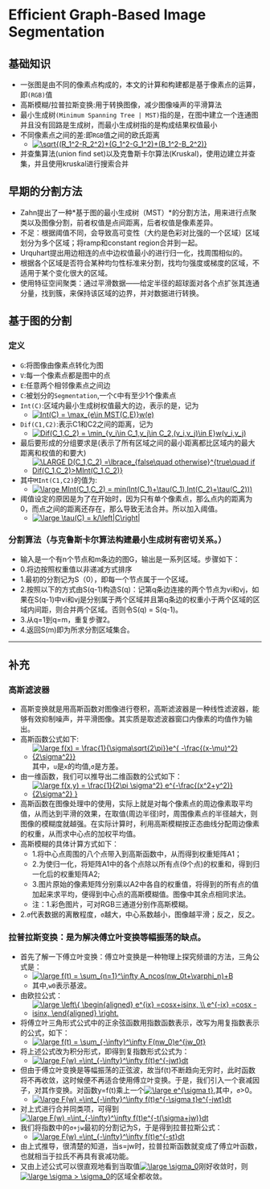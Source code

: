 # Efficient Graph-Based Image Segmentation

## 基础知识
 - 一张图是由不同的像素点构成的，本文的计算和构建都是基于像素点的运算，即`(RGB)`值
 - 高斯模糊/拉普拉斯变换:用于转换图像，减少图像噪声的平滑算法
 - 最小生成树`(Minimum Spanning Tree | MST)`指的是，在图中建立一个连通图并且没有回路是生成树，而最小生成树指的是构成结果权值最小
 - 不同像素点之间的差:即`RGB`值之间的欧氏距离
   - <a href="https://www.codecogs.com/eqnedit.php?latex=\dpi{80}&space;\sqrt{(R_1^2-R_2^2)&plus;(G_1^2-G_1^2)&plus;(B_1^2-B_2^2)}" target="_blank"><img src="https://latex.codecogs.com/svg.latex?\dpi{80}&space;\sqrt{(R_1^2-R_2^2)&plus;(G_1^2-G_1^2)&plus;(B_1^2-B_2^2)}" title="\sqrt{(R_1^2-R_2^2)+(G_1^2-G_1^2)+(B_1^2-B_2^2)}" /></a>
 - 并查集算法(union find set)以及克鲁斯卡尔算法(Kruskal)，使用边建立并查集，并且使用kruskal进行搜索合并

## 早期的分割方法
 - Zahn提出了一种*基于图的最小生成树（MST）*的分割方法，用来进行点聚类以及图像分割，前者权值是点间距离，后者权值是像素差异。
  - 不足：根据阈值不同，会导致高可变性（大约是色彩对比强的一个区域）区域划分为多个区域；将ramp和constant region合并到一起。
 - Urquhart提出用边相连的点中边权值最小的进行归一化，找周围相似的。
 - 根据各个区域是否符合某种均匀性标准来分割，找均匀强度或梯度的区域，不适用于某个变化很大的区域。
 - 使用特征空间聚类：通过平滑数据——给定半径的超球面对各个点扩张其连通分量，找到簇，来保持该区域的边界，并对数据进行转换。

## 基于图的分割
### 定义
 - `G`:将图像由像素点转化为图
 - `V`:每一个像素点都是图中的点
 - `E`:任意两个相邻像素点之间边
 - `C`:被划分的`Segmentation`,一个`C`中有至少1个像素点
 - `Int(C)`:区域内最小生成树权值最大的边，表示的是，记为
   - <a href="https://www.codecogs.com/eqnedit.php?latex=\dpi{80}&space;Int(C)&space;=&space;\max_{e\in&space;MST(C,E)}w(e)" target="_blank"><img src="https://latex.codecogs.com/svg.latex?\dpi{80}&space;Int(C)&space;=&space;\max_{e\in&space;MST(C,E)}w(e)" title="Int(C) = \max_{e\in MST(C,E)}w(e)" /></a>
 - `Dif(C1,C2)`:表示C1和C2之间的距离，记为
   - <a href="https://www.codecogs.com/eqnedit.php?latex=\dpi{80}&space;Dif(C_1,C_2)&space;=&space;\min_{v_i\in&space;C_1,v_j\in&space;C_2,(v_i,v_j)\in&space;E}w(v_i,v_j)" target="_blank"><img src="https://latex.codecogs.com/svg.latex?\dpi{80}&space;Dif(C_1,C_2)&space;=&space;\min_{v_i\in&space;C_1,v_j\in&space;C_2,(v_i,v_j)\in&space;E}w(v_i,v_j)" title="Dif(C_1,C_2) = \min_{v_i\in C_1,v_j\in C_2,(v_i,v_j)\in E}w(v_i,v_j)" /></a>
 - 最后要形成的分组要求是(表示了所有区域之间的最小距离都比区域内的最大距离和权值的和要大)
   - <a href="http://www.codecogs.com/eqnedit.php?latex=\LARGE&space;D(C_1,C_2)&space;=\lbrace_{false\quad&space;otherwise}^{true\quad&space;if&space;Dif(C_1,C_2)>MInt(C_1,C_2)}" target="_blank"><img src="http://latex.codecogs.com/svg.latex?\LARGE&space;D(C_1,C_2)&space;=\lbrace_{false\quad&space;otherwise}^{true\quad&space;if&space;Dif(C_1,C_2)>MInt(C_1,C_2)}" title="\LARGE D(C_1,C_2) =\lbrace_{false\quad otherwise}^{true\quad if Dif(C_1,C_2)>MInt(C_1,C_2)}" /></a>
 - 其中`MInt(C1,C2)`的值为:
   - <a href="http://www.codecogs.com/eqnedit.php?latex=\large&space;MInt(C_1,C_2)&space;=&space;min(Int(C_1)&plus;\tau(C_1),Int(C_2)&plus;\tau(C_2)))" target="_blank"><img src="http://latex.codecogs.com/svg.latex?\large&space;MInt(C_1,C_2)&space;=&space;min(Int(C_1)&plus;\tau(C_1),Int(C_2)&plus;\tau(C_2)))" title="\large MInt(C_1,C_2) = min(Int(C_1)+\tau(C_1),Int(C_2)+\tau(C_2)))" /></a>
 - 阈值设定的原因是为了在开始时，因为只有单个像素点，那么点内的距离为0，而点之间的距离还存在，那么导致无法合并。所以加入阈值。
   - <a href="http://www.codecogs.com/eqnedit.php?latex=\large&space;\tau(C)&space;=&space;k/\left|C\right|" target="_blank"><img src="http://latex.codecogs.com/svg.latex?\large&space;\tau(C)&space;=&space;k/\left|C\right|" title="\large \tau(C) = k/\left|C\right|" /></a>

### 分割算法（与克鲁斯卡尔算法构建最小生成树有密切关系。）
 - 输入是一个有n个节点和m条边的图G，输出是一系列区域。步骤如下：
 - 0.将边按照权重值以非递减方式排序
 - 1.最初的分割记为S（0），即每一个节点属于一个区域。
 - 2.按照以下的方式由S(q-1)构造S(q)：记第q条边连接的两个节点为vi和vj，如果在S(q-1)中vi和vj是分别属于两个区域并且第q条边的权重小于两个区域的区域内间距，则合并两个区域。否则令S(q) = S(q-1)。
 - 3.从q=1到q=m，重复步骤2。
 - 4.返回S(m)即为所求分割区域集合。
---

## 补充
### 高斯滤波器
 - 高斯变换就是用高斯函数对图像进行卷积，高斯滤波器是一种线性滤波器，能够有效抑制噪声，并平滑图像。其实质是取滤波器窗口内像素的均值作为输出。
 - 高斯函数公式如下:
   - <a href="http://www.codecogs.com/eqnedit.php?latex=\large&space;f(x)&space;=&space;\frac{1}{\sigma\sqrt{2\pi}}e^{&space;-\frac{(x-\mu)^2}{2\sigma^2}}" target="_blank"><img src="http://latex.codecogs.com/svg.latex?\large&space;f(x)&space;=&space;\frac{1}{\sigma\sqrt{2\pi}}e^{&space;-\frac{(x-\mu)^2}{2\sigma^2}}" title="\large f(x) = \frac{1}{\sigma\sqrt{2\pi}}e^{ -\frac{(x-\mu)^2}{2\sigma^2}}" /></a>
其中，`u`是`x`的均值,`σ`是方差。
 - 由一维函数，我们可以推导出二维函数的公式如下：
   - <a href="http://www.codecogs.com/eqnedit.php?latex=\large&space;f(x,y)&space;=&space;\frac{1}{2\pi&space;\sigma^2}&space;e^{-\frac{(x^2&plus;y^2)}{2\sigma^2}&space;}" target="_blank"><img src="http://latex.codecogs.com/svg.latex?\large&space;f(x,y)&space;=&space;\frac{1}{2\pi&space;\sigma^2}&space;e^{-\frac{(x^2&plus;y^2)}{2\sigma^2}&space;}" title="\large f(x,y) = \frac{1}{2\pi \sigma^2} e^{-\frac{(x^2+y^2)}{2\sigma^2} }" /></a>
 - 高斯函数在图像处理中的使用，实际上就是对每个像素点的周边像素取平均值，从而达到平滑的效果，在取值(周边半径)时，周围像素点的半径越大，则图像的模糊度就越强。在实际计算时，利用高斯模糊按正态曲线分配周边像素的权重，从而求中心点的加权平均值。
 - 高斯模糊的具体计算方式如下：
   - 1.将中心点周围的八个点带入到高斯函数中，从而得到权重矩阵A1；
   - 2.为使归一化，将矩阵A1中的各个点除以所有点(9个点)的权重和，得到归一化后的权重矩阵A2;
   - 3.图片原始的像素矩阵分别乘以A2中各自的权重值，将得到的所有点的值加起来求平均，便得到中心点的高斯模糊值。图像中其余点相同求法。
   - 注：1.彩色图片，可对RGB三通道分别作高斯模糊。
 - 2.`σ`代表数据的离散程度，`σ`越大，中心系数越小，图像越平滑；反之，反之。

### 拉普拉斯变换：是为解决傅立叶变换等幅振荡的缺点。

 - 首先了解一下傅立叶变换：傅立叶变换是一种物理上探究频谱的方法，三角公式是：
   - <a href="http://www.codecogs.com/eqnedit.php?latex=\large&space;f(t)&space;=&space;\sum_{n=1}^\infty&space;A_ncos(nw_0t&plus;\varphi_n)&plus;B" target="_blank"><img src="http://latex.codecogs.com/svg.latex?\large&space;f(t)&space;=&space;\sum_{n=1}^\infty&space;A_ncos(nw_0t&plus;\varphi_n)&plus;B" title="\large f(t) = \sum_{n=1}^\infty A_ncos(nw_0t+\varphi_n)+B" /></a>
   - 其中,`w0`表示基波。
 - 由欧拉公式：
   - <a href="http://www.codecogs.com/eqnedit.php?latex=\large&space;\left\{&space;\begin{aligned}&space;e^{ix}&space;=cosx&plus;isinx,&space;\\&space;e^{-ix}&space;=cosx&space;-isinx,&space;\end{aligned}&space;\right." target="_blank"><img src="http://latex.codecogs.com/svg.latex?\large&space;\left\{&space;\begin{aligned}&space;e^{ix}&space;=cosx&plus;isinx,&space;\\&space;e^{-ix}&space;=cosx&space;-isinx,&space;\end{aligned}&space;\right." title="\large \left\{ \begin{aligned} e^{ix} =cosx+isinx, \\ e^{-ix} =cosx -isinx, \end{aligned} \right." /></a>
 - 将傅立叶三角形式公式中的正余弦函数用指数函数表示，改写为用复指数表示的公式，如下：
   - <a href="http://www.codecogs.com/eqnedit.php?latex=\large&space;f(t)&space;=&space;\sum_{-\infty}^\infty&space;F(nw_0)e^{jw_0t}" target="_blank"><img src="http://latex.codecogs.com/svg.latex?\large&space;f(t)&space;=&space;\sum_{-\infty}^\infty&space;F(nw_0)e^{jw_0t}" title="\large f(t) = \sum_{-\infty}^\infty F(nw_0)e^{jw_0t}" /></a>
 - 将上述公式改为积分形式，即得到复指数形式公式为：
   - <a href="http://www.codecogs.com/eqnedit.php?latex=\large&space;F(w)&space;=\int_{-\infty}^\infty&space;f(t)e^{-jwt}dt" target="_blank"><img src="http://latex.codecogs.com/svg.latex?\large&space;F(w)&space;=\int_{-\infty}^\infty&space;f(t)e^{-jwt}dt" title="\large F(w) =\int_{-\infty}^\infty f(t)e^{-jwt}dt" /></a>
 - 但由于傅立叶变换是等幅振荡的正弦波，故当f(t)不断趋向无穷时，此时函数将不再收敛，这时候便不再适合使用傅立叶变换。于是，我们引入一个衰减因子，对其作变换。对函数y=f(t)乘上一个<a href="http://www.codecogs.com/eqnedit.php?latex=\large&space;e^{\sigma&space;t}" target="_blank"><img src="http://latex.codecogs.com/svg.latex?\large&space;e^{\sigma&space;t}" title="\large e^{\sigma t}" /></a>,其中，`σ`>0。
   - <a href="http://www.codecogs.com/eqnedit.php?latex=\large&space;F(w)&space;=\int_{-\infty}^\infty&space;f(t)e^{-\sigma&space;t}e^{-jwt}dt" target="_blank"><img src="http://latex.codecogs.com/svg.latex?\large&space;F(w)&space;=\int_{-\infty}^\infty&space;f(t)e^{-\sigma&space;t}e^{-jwt}dt" title="\large F(w) =\int_{-\infty}^\infty f(t)e^{-\sigma t}e^{-jwt}dt" /></a>
 - 对上式进行合并同类项，可得到<a href="http://www.codecogs.com/eqnedit.php?latex=\large&space;F(w)&space;=\int_{-\infty}^\infty&space;f(t)e^{-t(\sigma&plus;jw)}dt" target="_blank"><img src="http://latex.codecogs.com/svg.latex?\large&space;F(w)&space;=\int_{-\infty}^\infty&space;f(t)e^{-t(\sigma&plus;jw)}dt" title="\large F(w) =\int_{-\infty}^\infty f(t)e^{-t(\sigma+jw)}dt" /></a>
 - 我们将指数中的`σ+jw`最初的分割记为S，于是得到拉普拉斯公式：
   - <a href="http://www.codecogs.com/eqnedit.php?latex=\large&space;F(w)&space;=\int_{-\infty}^\infty&space;f(t)e^{-st}dt" target="_blank"><img src="http://latex.codecogs.com/svg.latex?\large&space;F(w)&space;=\int_{-\infty}^\infty&space;f(t)e^{-st}dt" title="\large F(w) =\int_{-\infty}^\infty f(t)e^{-st}dt" /></a>
 - 由上式推导，很清楚的知道，当s=jw时，拉普拉斯函数就变成了傅立叶函数，也就相当于拉氏不再具有衰减功能。
 - 又由上述公式可以很直观地看到当取值<a href="http://www.codecogs.com/eqnedit.php?latex=\large&space;\sigma_0" target="_blank"><img src="http://latex.codecogs.com/svg.latex?\large&space;\sigma_0" title="\large \sigma_0" /></a>刚好收敛时，则<a href="http://www.codecogs.com/eqnedit.php?latex=\large&space;\sigma&space;>&space;\sigma_0" target="_blank"><img src="http://latex.codecogs.com/svg.latex?\large&space;\sigma&space;>&space;\sigma_0" title="\large \sigma > \sigma_0" /></a>的区域全都收敛。
